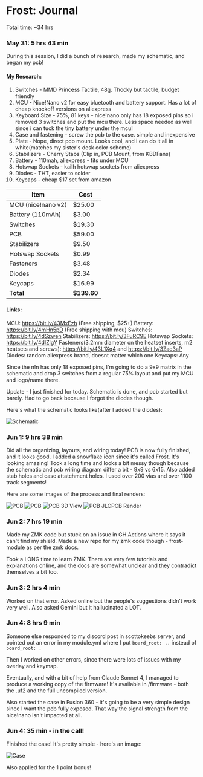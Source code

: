 # Frost: Journal
Total time: ~34 hrs

### May 31: 5 hrs 43 min
During this session, I did a bunch of research, made my schematic, and began my pcb!

#### My Research:
1. Switches - MMD Princess Tactile, 48g. Thocky but tactile, budget friendly
2. MCU - Nice!Nano v2 for easy bluetooth and battery support. Has a lot of cheap knockoff versions on aliexpress
3. Keyboard Size - 75%, 81 keys - nice!nano only has 18 exposed pins so i removed 3 switches and put the mcu there. Less space needed as well since i can tuck the tiny battery under the mcu!
4. Case and fastening - screw the pcb to the case. simple and inexpensive
5. Plate - Nope, direct pcb mount. Looks cool, and i can do it all in white(matches my sister's desk color scheme)
6. Stabilizers - Cherry Stabs (Clip in, PCB Mount, from KBDFans)
7. Battery - 110mah, aliexpress - fits under MCU
8. Hotswap Sockets - kailh hotswap sockets from aliexpress
9. Diodes - THT, easier to solder
10. Keycaps - cheap $17 set from amazon

| Item               | Cost   |
|--------------------|--------|
| MCU (nice!nano v2) | $25.00 |
| Battery (110mAh)   | $3.00  |
| Switches           | $19.30 |
| PCB                | $59.00 |
| Stabilizers        | $9.50  |
| Hotswap Sockets    | $0.99  |
| Fasteners          | $3.48  |
| Diodes             | $2.34  |
| Keycaps            | $16.99 |
| **Total**          | **$139.60** |

#### Links:

MCU: https://bit.ly/43MxEzh (Free shipping, $25+)
Battery: https://bit.ly/4mHn5pD (Free shipping with mcu)
Switches: https://bit.ly/4dSzwen
Stabilizers: https://bit.ly/3FuRC9E
Hotswap Sockets: https://bit.ly/4dIZlgY
Fasteners(3.2mm diameter on the heatset inserts, m2 heatsets and screws): https://bit.ly/43L1Xq4 and https://bit.ly/3Zae3aP
Diodes: random aliexpress brand, doesnt matter which one
Keycaps: Any

Since the n!n has only 18 exposed pins, I'm going to do a 9x9 matrix in the schematic and drop 3 switches from a regular 75% layout and put my MCU and logo/name there.

Update - I just finished for today. Schematic is done, and pcb started but barely. Had to go back because I forgot the diodes though.

Here's what the schematic looks like(after I added the diodes):

![Schematic](https://hc-cdn.hel1.your-objectstorage.com/s/v3/b4f662f5a937066d842f1df2b81d933781cc0f1c_cleanshot_2025-06-01_at_14.40.17.png)

### Jun 1: 9 hrs 38 min
Did all the organizing, layouts, and wiring today! PCB is now fully finished, and it looks good. I added a snowflake icon since it's called Frost. It's looking amazing! Took a long time and looks a bit messy though because the schematic and pcb wiring diagram differ a bit - 9x9 vs 6x15. Also added stab holes and case attatchment holes. I used over 200 vias and over 1100 track segments!

Here are some images of the process and final renders:

![PCB](https://hc-cdn.hel1.your-objectstorage.com/s/v3/e52fe4e04f64aef6a7810594c349aeeb419c2bca_cleanshot_2025-06-01_at_14.43.55.png)
![PCB](https://hc-cdn.hel1.your-objectstorage.com/s/v3/8e2605a99a3ffef96b647e3e74ac65c6e4645698_cleanshot_2025-06-01_at_14.49.07.png)
![PCB 3D View](https://hc-cdn.hel1.your-objectstorage.com/s/v3/7472dd4400217b645455c171a07442d5b0f28683_cleanshot_2025-06-01_at_14.50.39.png)
![PCB JLCPCB Render](https://hc-cdn.hel1.your-objectstorage.com/s/v3/d1286d84882b28505fd7c4d1f33979fc95306325_cleanshot_2025-06-01_at_14.53.43.png)

### Jun 2: 7 hrs 19 min

Made my ZMK code but stuck on an issue in GH Actions where it says it can't find my shield. Made a new repo for my zmk code though - frost-module as per the zmk docs.

Took a LONG time to learn ZMK. There are very few tutorials and explanations online, and the docs are somewhat unclear and they contradict themselves a bit too.

### Jun 3: 2 hrs 4 min

Worked on that error. Asked online but the people's suggestions didn't work very well. Also asked Gemini but it hallucinated a LOT.

### Jun 4: 8 hrs 9 min

Someone else responded to my discord post in scottokeebs server, and pointed out an error in my module.yml where I put ```board_root: ..``` instead of ```board_root: .```

Then I worked on other errors, since there were lots of issues with my overlay and keymap.

Eventually, and with a bit of help from Claude Sonnet 4, I managed to produce a working copy of the firmware! It's available in /firmware - both the .uf2 and the full uncompiled version.

Also started the case in Fusion 360 - it's going to be a very simple design since I want the pcb fully exposed. That way the signal strength from the nice!nano isn't impacted at all.

### Jun 4: 35 min - in the call!

Finished the case! It's pretty simple - here's an image:

![Case](https://hc-cdn.hel1.your-objectstorage.com/s/v3/d20aeaf9044a936579b5b53f68dade4a7925de2e_cleanshot_2025-06-04_at_18.27.29.png)

Also applied for the 1 point bonus!